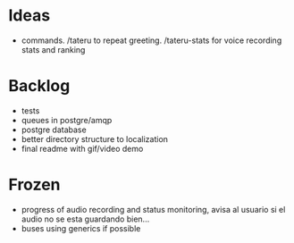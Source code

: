 # Ideas
- commands. /tateru to repeat greeting. /tateru-stats for voice recording stats and ranking

# Backlog
- tests
- queues in postgre/amqp
- postgre database
- better directory structure to localization
- final readme with gif/video demo

# Frozen
- progress of audio recording and status monitoring, avisa al usuario si el audio no se esta guardando bien...
- buses using generics if possible
